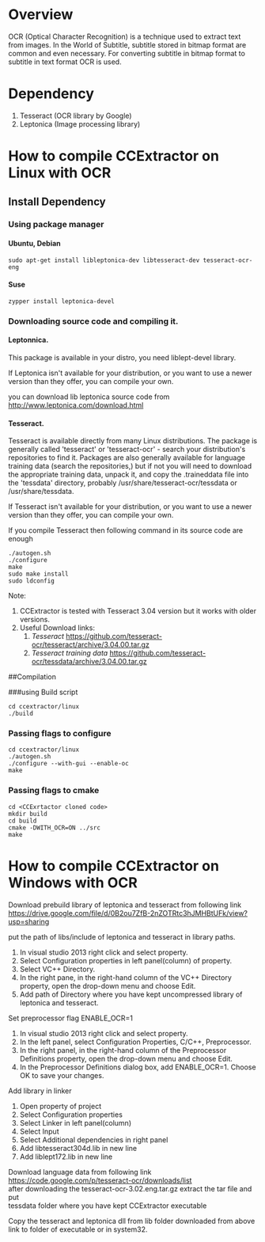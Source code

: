 # Overview
OCR (Optical Character Recognition) is a technique used to 
extract text from images. In the World of Subtitle, subtitle stored 
in bitmap format are common and even necessary. For converting subtitle 
in bitmap format to subtitle in text format OCR is used.

# Dependency
1. Tesseract (OCR library by Google)
2. Leptonica (Image processing library)

# How to compile CCExtractor on Linux with OCR

## Install Dependency

### Using package manager 
#### Ubuntu, Debian
```
sudo apt-get install libleptonica-dev libtesseract-dev tesseract-ocr-eng
```
#### Suse
```
zypper install leptonica-devel
```

### Downloading source code and compiling it.

#### Leptonnica.
This package is available in your distro, you need liblept-devel library.

If Leptonica isn't available for your distribution, or you want to use a newer version
 than they offer, you can compile your own.

you can download lib leptonica source code from  http://www.leptonica.com/download.html

#### Tesseract.
Tesseract is available directly from many Linux distributions. The package is generally
 called 'tesseract' or 'tesseract-ocr' - search your distribution's repositories to
 find it. Packages are also generally available for language training data (search the
 repositories,) but if not you will need to download the appropriate training data,
 unpack it, and copy the .traineddata file into the 'tessdata' directory, probably
 /usr/share/tesseract-ocr/tessdata or /usr/share/tessdata.

If Tesseract isn't available for your distribution, or you want to use a newer version
 than they offer, you can compile your own.

If you compile Tesseract then following command in its source code are enough
```
./autogen.sh
./configure
make
sudo make install
sudo ldconfig
```

Note: 
1. CCExtractor is tested with Tesseract 3.04 version but it works with older versions. 
2. Useful Download links:
    1. *Tesseract*  https://github.com/tesseract-ocr/tesseract/archive/3.04.00.tar.gz
    2. *Tesseract training data* https://github.com/tesseract-ocr/tessdata/archive/3.04.00.tar.gz


##Compilation

###using Build script
```
cd ccextractor/linux
./build
```

### Passing flags to configure
```
cd ccextractor/linux
./autogen.sh
./configure --with-gui --enable-oc
make
```

### Passing flags to cmake
```
cd <CCExrtactor cloned code>
mkdir build
cd build
cmake -DWITH_OCR=ON ../src
make
```



How to compile CCExtractor on Windows with OCR
===============================================

Download prebuild library of leptonica and tesseract from following link  
https://drive.google.com/file/d/0B2ou7ZfB-2nZOTRtc3hJMHBtUFk/view?usp=sharing  

put the path of libs/include of leptonica and tesseract in library paths.  
1. In visual studio 2013 right click <Project> and select property.
2. Select Configuration properties in left panel(column) of property.
3. Select VC++ Directory.
4. In the right pane, in the right-hand column of the VC++ Directory property, open the drop-down menu and choose Edit.
5. Add path of Directory where you have kept uncompressed library of leptonica and tesseract.


Set preprocessor flag ENABLE_OCR=1  
1. In visual studio 2013 right click <Project> and select property.
2. In the left panel, select Configuration Properties, C/C++, Preprocessor.
3. In the right panel, in the right-hand column of the Preprocessor Definitions property, open the drop-down menu and choose Edit.
4. In the Preprocessor Definitions dialog box, add ENABLE_OCR=1. Choose OK to save your changes.

Add library in linker
1. Open property of project
2. Select Configuration properties
3. Select Linker in left panel(column)
4. Select Input
5. Select Additional dependencies in right panel
6. Add libtesseract304d.lib in new line
7. Add liblept172.lib in new line

Download language data from following link  
https://code.google.com/p/tesseract-ocr/downloads/list  
after downloading the tesseract-ocr-3.02.eng.tar.gz extract the tar file and put  
tessdata folder where you have kept CCExtractor executable  

Copy the tesseract and leptonica dll from lib folder downloaded from above link to folder of executable or in system32.
